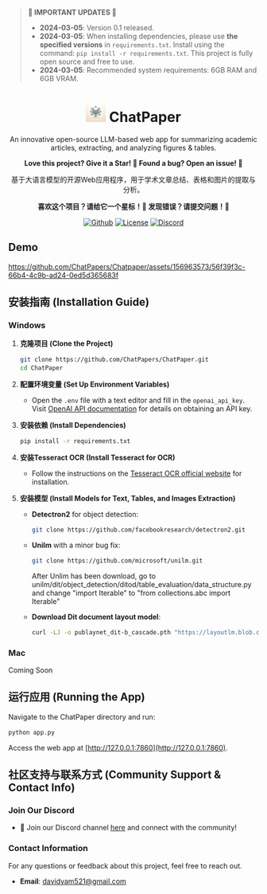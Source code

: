 
> **🚨 IMPORTANT UPDATES 🚨**
> - **2024-03-05**: Version 0.1 released.
> - **2024-03-05**: When installing dependencies, please use **the specified versions** in `requirements.txt`. Install using the command: `pip install -r requirements.txt`. This project is fully open source and free to use.
> - **2024-03-05**: Recommended system requirements: 6GB RAM and 6GB VRAM.

<div align="center">
    <h1>
        <img src="logo.png" width="40"> ChatPaper
    </h1>
    <p>An innovative open-source LLM-based web app for summarizing academic articles, extracting, and analyzing figures & tables.</p>
    <p><strong>Love this project? Give it a Star! 🌟 Found a bug? Open an issue! 🐛</strong></p>
    <p>基于大语言模型的开源Web应用程序，用于学术文章总结、表格和图片的提取与分析。</p>
    <p><strong>喜欢这个项目？请给它一个星标！🌟 发现错误？请提交问题！🐛</strong></p>
    
[![Github][Github-image]][Github-url]
[![License][License-image]][License-url]
[![Discord][Discord-image]][Discord-url]
</div>


[Discord-image]: https://img.shields.io/badge/Discord-Join%20Us-7289DA?style=flat&logo=Discord
[Discord-url]: https://discord.com/invite/uQJXzE3K8G
[Github-image]: https://img.shields.io/badge/GitHub-View%20on%20GitHub-blue
[Github-url]: https://github.com/ChatPapers/Chatpaper
[License-image]: https://img.shields.io/badge/License-MIT-green
[License-url]: https://github.com/ChatPapers/Chatpaper/tree/main?tab=MIT-1-ov-file#readme

## Demo


https://github.com/ChatPapers/Chatpaper/assets/156963573/56f39f3c-66b4-4c9b-ad24-0ed5d365683f


## 安装指南 (Installation Guide)

### Windows

1. **克隆项目 (Clone the Project)**
    ```sh
    git clone https://github.com/ChatPapers/ChatPaper.git
    cd ChatPaper
    ```

2. **配置环境变量 (Set Up Environment Variables)**
    - Open the `.env` file with a text editor and fill in the `openai_api_key`. Visit [OpenAI API documentation](https://openai.com/api/) for details on obtaining an API key.

3. **安装依赖 (Install Dependencies)**
    ```sh
    pip install -r requirements.txt
    ```

4. **安装Tesseract OCR (Install Tesseract for OCR)**
    - Follow the instructions on the [Tesseract OCR official website](https://tesseract-ocr.github.io/tessdoc/Installation.html) for installation.

5. **安装模型 (Install Models for Text, Tables, and Images Extraction)**
    - **Detectron2** for object detection:
        ```sh
        git clone https://github.com/facebookresearch/detectron2.git
        ```
    - **Unilm** with a minor bug fix:
        ```sh
        git clone https://github.com/microsoft/unilm.git
        ```
        After Unlim has been download, go to unilm/dit/object_detection/ditod/table_evaluation/data_structure.py and change "import Iterable" to "from collections.abc import Iterable"
        
    - **Download Dit document layout model**:
        ```sh
        curl -LJ -o publaynet_dit-b_cascade.pth "https://layoutlm.blob.core.windows.net/dit/dit-fts/publaynet_dit-b_cascade.pth?sv=2022-11-02&ss=b&srt=o&sp=r&se=2033-06-08T16:48:15Z&st=2023-06-08T08:48:15Z&spr=https&sig=a9VXrihTzbWyVfaIDlIT1Z0FoR1073VB0RLQUMuudD4%3D"
        ```
### Mac
Coming Soon
## 运行应用 (Running the App)

Navigate to the ChatPaper directory and run:
```sh
python app.py
```
Access the web app at [http://127.0.0.1:7860](http://127.0.0.1:7860).

## 社区支持与联系方式 (Community Support & Contact Info)

### Join Our Discord
- 📢 Join our Discord channel [here](https://discord.gg/uQJXzE3K8G) and connect with the community!

### Contact Information
For any questions or feedback about this project, feel free to reach out.
- **Email**: davidyam521@gmail.com

